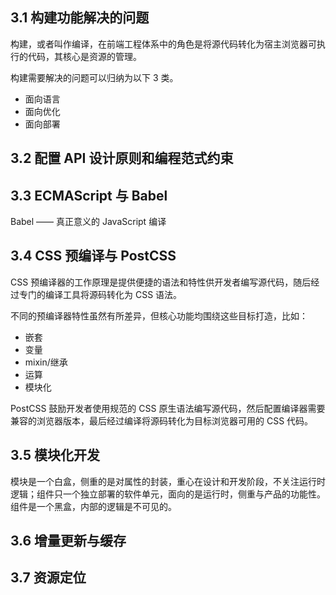 ## 3.1 构建功能解决的问题

构建，或者叫作编译，在前端工程体系中的角色是将源代码转化为宿主浏览器可执行的代码，其核心是资源的管理。

构建需要解决的问题可以归纳为以下 3 类。

- 面向语言
- 面向优化
- 面向部署

## 3.2 配置 API 设计原则和编程范式约束

## 3.3 ECMAScript 与 Babel

Babel —— 真正意义的 JavaScript 编译

## 3.4 CSS 预编译与 PostCSS

CSS 预编译器的工作原理是提供便捷的语法和特性供开发者编写源代码，随后经过专门的编译工具将源码转化为 CSS 语法。

不同的预编译器特性虽然有所差异，但核心功能均围绕这些目标打造，比如：

- 嵌套
- 变量
- mixin/继承
- 运算
- 模块化

PostCSS 鼓励开发者使用规范的 CSS 原生语法编写源代码，然后配置编译器需要兼容的浏览器版本，最后经过编译将源码转化为目标浏览器可用的 CSS 代码。

## 3.5 模块化开发

模块是一个白盒，侧重的是对属性的封装，重心在设计和开发阶段，不关注运行时逻辑；组件只一个独立部署的软件单元，面向的是运行时，侧重与产品的功能性。组件是一个黑盒，内部的逻辑是不可见的。

## 3.6 增量更新与缓存

## 3.7 资源定位
